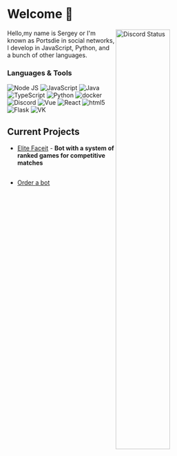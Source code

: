 # Welcome 👋

<a href="https://discord.com/users/967308327367364648" target="_blank">
  <img width="50%" align="right" alt="Discord Status" src="https://lanyard.cnrad.dev/api/967308327367364648?theme=light&borderRadius=5px">
<a />

Hello,my name is Sergey or I'm known as Portsdie in social networks, I develop in JavaScript, Python, and a bunch of other languages.

### Languages & Tools
<img alt="Node JS" src="https://img.shields.io/badge/-Node%20JS-43853d?style=flat-square&logo=Node.js&logoColor=white" /> <img alt="JavaScript" src="https://img.shields.io/badge/-JavaScript-edb200?style=flat-square&logo=javascript&logoColor=white" /> <img alt="Java" src="https://img.shields.io/badge/-Java-edb200?style=flat-square&logo=java&logoColor=white" /> <img alt="TypeScript" src="https://img.shields.io/badge/-TypeScript-235a96?style=flat-square&logo=typescript&logoColor=white" /> <img alt="Python" src="https://img.shields.io/badge/-Python-397ab2?style=flat-square&logo=Python&logoColor=white" /> <img alt="docker" src="https://img.shields.io/badge/-Docker-1390b6?style=flat-square&logo=Docker&logoColor=white" /> <img alt="Discord" src="https://img.shields.io/badge/-Discord-36393F?style=flat-square&logo=discord&logoColor=white" /> <img alt="Vue" src="https://img.shields.io/badge/-Vue-384960?style=flat-square&logo=vue.js&logoColor=white" /> <img alt="React" src="https://img.shields.io/badge/-React-384960?style=flat-square&logo=react&logoColor=white" /> <img alt="html5" src="https://img.shields.io/badge/-HTML5-E34F26?style=flat-square&logo=html5&logoColor=white" /> <img alt="Flask" src="https://img.shields.io/badge/-Flask-1a2b34?style=flat-square&logo=flask&logoColor=white" /> <img alt="VK" src="https://img.shields.io/badge/-VK-1a2b34?style=flat-square&logo=VK&logoColor=white" />

## Current Projects

- [Elite Faceit](https://vk.com/faceit_elite) - **Bot with a system of ranked games for competitive matches**

##
- [Order a bot](https://vk.com/portsidelearn)


